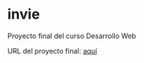 # invie
Proyecto final del curso Desarrollo Web

URL del proyecto final: [aquí](http://cristhianbs3008.github.io/invie/)
